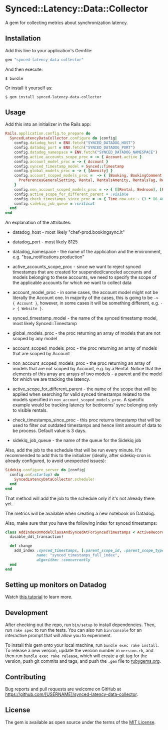 # Synced::Latency::Data::Collector

A gem for collecting metrics about synchronization latency.

## Installation

Add this line to your application's Gemfile:

```ruby
gem "synced-latency-data-collector"
```

And then execute:

    $ bundle

Or install it yourself as:

    $ gem install synced-latency-data-collector

## Usage

Add this into an initializer in the Rails app:

``` rb
Rails.application.config.to_prepare do
  SyncedLatencyDataCollector.configure do |config|
    config.datadog_host = ENV.fetch("SYNCED_DATADOG_HOST")
    config.datadog_port = ENV.fetch("SYNCED_DATADOG_PORT")
    config.datadog_namespace = ENV.fetch("SYNCED_DATADOG_NAMESPACE")
    config.active_accounts_scope_proc = -> { Account.active }
    config.account_model_proc = -> { Account }
    config.synced_timestamp_model = Synced::Timestamp
    config.global_models_proc = -> { [Amenity] }
    config.account_scoped_models_proc =  -> { [Booking, BookingComment, BookingsFee, BookingsTag, Client, Payment, Photo,
      PreferencesGeneralSetting, Rental, RentalsAmenity, RentalsTag, Review, Source]
    }
    config.non_account_scoped_models_proc = -> { [[Rental, Bedroom], [Rental, Bathroom]] }
    config.active_scope_for_different_parent = :visible
    config.check_timestamps_since_proc = -> { Time.now.utc - (3 * 86_400) }
    config.sidekiq_job_queue = :critical
  end
end
```

An explanation of the attributes:

* datadog_host - most likely "chef-prod.bookingsync.it"

* datadog_port - most likely 8125

* datadog_namespace - the name of the application and the environment, e.g. "bsa_notifications.production"

* active_accounts_scope_proc - since we want to reject synced timestamps that are created for suspended/canceled accounts and models belonging to these accounts, we need to specify the scope of the applicable accounts for which we want to collect data

* account_model_proc - in some cases, the account model might not be literally the Account one. In majority of the cases, this is going to be `-> { Account }`, however, in some cases it will be something different, e.g. `-> { Website }`.

* synced_timestamp_model - the name of the synced timestamp model, most likely Synced::Timestamp

* global_models_proc - the proc returning an array of models that are not scoped by any model

* account_scoped_models_proc - the proc returning an array of models that are scoped by Account

* non_account_scoped_models_proc - the proc returning an array of models that are not scoped by Account, e.g. by a Rental. Notice that the elements of this array are arrays of two models - a parent and the model for which we are tracking the latency.

* active_scope_for_different_parent - the name of the scope that will be applied when searching for valid synced timestamps related to the models specified in `non_account_scoped_models_proc`. A specific example would be tracking latency for bedrooms' sync belonging only to visible rentals.

* check_timestamps_since_proc - this proc returns timestamp that will be used to filter out outdated timestamps and hence limit amount of data to be process. Default value is 3 days.

* sidekiq_job_queue - the name of the queue for the Sidekiq job


Also, add the job to the schedule that will be run every minute. It's recommended to add this to the initializer (ideally, after sidekiq-cron is already configured, to avoid unexpected issues):

``` rb
Sidekiq.configure_server do |config|
  config.on(:startup) do
    SyncedLatencyDataCollector.schedule!
  end
end
```

That method will add the job to the schedule only if it's not already there yet.

The metrics will be available when creating a new notebook on Datadog.

Also, make sure that you have the following index for synced timestamps:

``` rb
class AddIndexOnModelClassAndSyncedAtForSyncedTimestamps < ActiveRecord::Migration[5.1]
  disable_ddl_transaction!

  def change
    add_index :synced_timestamps, [:parent_scope_id, :parent_scope_type, :model_class, :synced_at],
              name: "synced_timestamps_full_index",
              algorithm: :concurrently
  end
end

```

## Setting up monitors on Datadog

Watch [this tutorial](https://share.getcloudapp.com/lluyJwAv) to learn more.

## Development

After checking out the repo, run `bin/setup` to install dependencies. Then, run `rake spec` to run the tests. You can also run `bin/console` for an interactive prompt that will allow you to experiment.

To install this gem onto your local machine, run `bundle exec rake install`. To release a new version, update the version number in `version.rb`, and then run `bundle exec rake release`, which will create a git tag for the version, push git commits and tags, and push the `.gem` file to [rubygems.org](https://rubygems.org).

## Contributing

Bug reports and pull requests are welcome on GitHub at https://github.com/[USERNAME]/synced-latency-data-collector.

## License

The gem is available as open source under the terms of the [MIT License](https://opensource.org/licenses/MIT).
